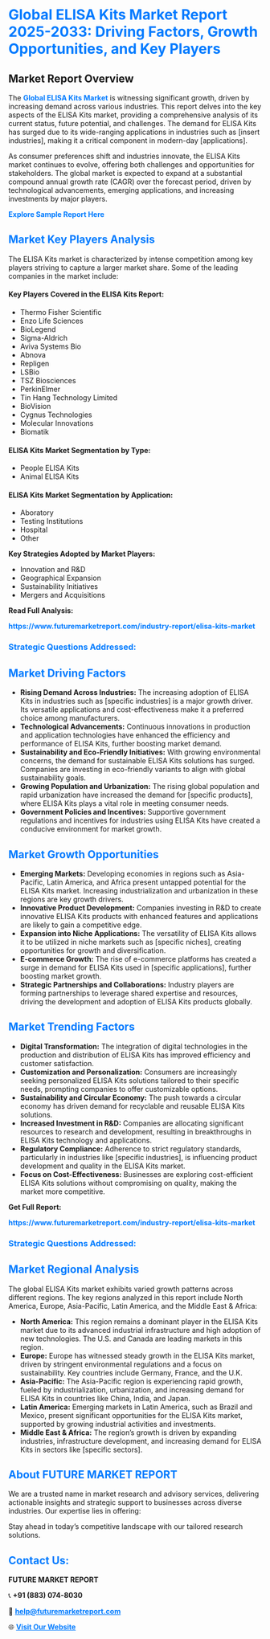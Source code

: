 <h1 style="color: #007BFF;">Global ELISA Kits Market Report 2025-2033: Driving Factors, Growth Opportunities, and Key Players</h1>

<section id="overview">
<h2>Market Report Overview</h2>
<p>The <a href="https://www.futuremarketreport.com/industry-report/elisa-kits-market" style="color: #007BFF; text-decoration: none;"><strong>Global ELISA Kits Market</strong></a> is witnessing significant growth, driven by increasing demand across various industries. This report delves into the key aspects of the ELISA Kits market, providing a comprehensive analysis of its current status, future potential, and challenges. The demand for ELISA Kits has surged due to its wide-ranging applications in industries such as [insert industries], making it a critical component in modern-day [applications].</p>
<p>As consumer preferences shift and industries innovate, the ELISA Kits market continues to evolve, offering both challenges and opportunities for stakeholders. The global market is expected to expand at a substantial compound annual growth rate (CAGR) over the forecast period, driven by technological advancements, emerging applications, and increasing investments by major players.</p>
</section>

<section id="overview">
<p><a href="https://www.futuremarketreport.com/request-sample/reportId=110135" style="color: #007BFF; text-decoration: none;"><strong>Explore Sample Report Here</strong></a></p>
</section>

<section id="key-players">
<h2 style="color: #007BFF;">Market Key Players Analysis</h2>
<p>The ELISA Kits market is characterized by intense competition among key players striving to capture a larger market share. Some of the leading companies in the market include:</p>
<h4>Key Players Covered in the ELISA Kits Report:</h4>
<ul><li>Thermo Fisher Scientific</li><li>Enzo Life Sciences</li><li>BioLegend</li><li>Sigma-Aldrich</li><li>Aviva Systems Bio</li><li>Abnova</li><li>Repligen</li><li>LSBio</li><li>TSZ Biosciences</li><li>PerkinElmer</li><li>Tin Hang Technology Limited</li><li>BioVision</li><li>Cygnus Technologies</li><li>Molecular Innovations</li><li>Biomatik</li></ul>
<h4>ELISA Kits Market Segmentation by Type:</h4>
<ul><li>People ELISA Kits</li><li>Animal ELISA Kits</li></ul>

<h4>ELISA Kits Market Segmentation by Application:</h4>
<ul><li>Aboratory</li><li>Testing Institutions</li><li>Hospital</li><li>Other</li></ul>
<p><strong>Key Strategies Adopted by Market Players:</strong></p>
<ul>
<li>Innovation and R&D</li>
<li>Geographical Expansion</li>
<li>Sustainability Initiatives</li>
<li>Mergers and Acquisitions</li>
</ul>
</section>

<section>
<p><strong>Read Full Analysis: </strong></p><a href="https://www.futuremarketreport.com/industry-report/elisa-kits-market" style="color: #007BFF; text-decoration: none;"><strong>https://www.futuremarketreport.com/industry-report/elisa-kits-market</strong></a>
<h3 style="color: #007BFF;">Strategic Questions Addressed:</h3>
</section>

<section id="driving-factors">
<h2 style="color: #007BFF;">Market Driving Factors</h2>
<ul>
<li><strong>Rising Demand Across Industries:</strong> The increasing adoption of ELISA Kits in industries such as [specific industries] is a major growth driver. Its versatile applications and cost-effectiveness make it a preferred choice among manufacturers.</li>
<li><strong>Technological Advancements:</strong> Continuous innovations in production and application technologies have enhanced the efficiency and performance of ELISA Kits, further boosting market demand.</li>
<li><strong>Sustainability and Eco-Friendly Initiatives:</strong> With growing environmental concerns, the demand for sustainable ELISA Kits solutions has surged. Companies are investing in eco-friendly variants to align with global sustainability goals.</li>
<li><strong>Growing Population and Urbanization:</strong> The rising global population and rapid urbanization have increased the demand for [specific products], where ELISA Kits plays a vital role in meeting consumer needs.</li>
<li><strong>Government Policies and Incentives:</strong> Supportive government regulations and incentives for industries using ELISA Kits have created a conducive environment for market growth.</li>
</ul>
</section>

<section id="growth-opportunities">
<h2 style="color: #007BFF;">Market Growth Opportunities</h2>
<ul>
<li><strong>Emerging Markets:</strong> Developing economies in regions such as Asia-Pacific, Latin America, and Africa present untapped potential for the ELISA Kits market. Increasing industrialization and urbanization in these regions are key growth drivers.</li>
<li><strong>Innovative Product Development:</strong> Companies investing in R&D to create innovative ELISA Kits products with enhanced features and applications are likely to gain a competitive edge.</li>
<li><strong>Expansion into Niche Applications:</strong> The versatility of ELISA Kits allows it to be utilized in niche markets such as [specific niches], creating opportunities for growth and diversification.</li>
<li><strong>E-commerce Growth:</strong> The rise of e-commerce platforms has created a surge in demand for ELISA Kits used in [specific applications], further boosting market growth.</li>
<li><strong>Strategic Partnerships and Collaborations:</strong> Industry players are forming partnerships to leverage shared expertise and resources, driving the development and adoption of ELISA Kits products globally.</li>
</ul>
</section>

<section id="trending-factors">
<h2 style="color: #007BFF;">Market Trending Factors</h2>
<ul>
<li><strong>Digital Transformation:</strong> The integration of digital technologies in the production and distribution of ELISA Kits has improved efficiency and customer satisfaction.</li>
<li><strong>Customization and Personalization:</strong> Consumers are increasingly seeking personalized ELISA Kits solutions tailored to their specific needs, prompting companies to offer customizable options.</li>
<li><strong>Sustainability and Circular Economy:</strong> The push towards a circular economy has driven demand for recyclable and reusable ELISA Kits solutions.</li>
<li><strong>Increased Investment in R&D:</strong> Companies are allocating significant resources to research and development, resulting in breakthroughs in ELISA Kits technology and applications.</li>
<li><strong>Regulatory Compliance:</strong> Adherence to strict regulatory standards, particularly in industries like [specific industries], is influencing product development and quality in the ELISA Kits market.</li>
<li><strong>Focus on Cost-Effectiveness:</strong> Businesses are exploring cost-efficient ELISA Kits solutions without compromising on quality, making the market more competitive.</li>
</ul>
</section>

<section>
<p><strong>Get Full Report: </strong></p><a href="https://www.futuremarketreport.com/industry-report/elisa-kits-market" style="color: #007BFF; text-decoration: none;"><strong>https://www.futuremarketreport.com/industry-report/elisa-kits-market</strong></a>
<h3 style="color: #007BFF;">Strategic Questions Addressed:</h3>
</section>


<section id="regional-analysis">
<h2 style="color: #007BFF;">Market Regional Analysis</h2>
<p>The global ELISA Kits market exhibits varied growth patterns across different regions. The key regions analyzed in this report include North America, Europe, Asia-Pacific, Latin America, and the Middle East & Africa:</p>
<ul>
<li><strong>North America:</strong> This region remains a dominant player in the ELISA Kits market due to its advanced industrial infrastructure and high adoption of new technologies. The U.S. and Canada are leading markets in this region.</li>
<li><strong>Europe:</strong> Europe has witnessed steady growth in the ELISA Kits market, driven by stringent environmental regulations and a focus on sustainability. Key countries include Germany, France, and the U.K.</li>
<li><strong>Asia-Pacific:</strong> The Asia-Pacific region is experiencing rapid growth, fueled by industrialization, urbanization, and increasing demand for ELISA Kits in countries like China, India, and Japan.</li>
<li><strong>Latin America:</strong> Emerging markets in Latin America, such as Brazil and Mexico, present significant opportunities for the ELISA Kits market, supported by growing industrial activities and investments.</li>
<li><strong>Middle East & Africa:</strong> The region’s growth is driven by expanding industries, infrastructure development, and increasing demand for ELISA Kits in sectors like [specific sectors].</li>
</ul>
</section>

<footer>
<h2 style="color: #007BFF;">About FUTURE MARKET REPORT</h2>
<p>We are a trusted name in market research and advisory services, delivering actionable insights and strategic support to businesses across diverse industries. Our expertise lies in offering:</p>

<p>Stay ahead in today’s competitive landscape with our tailored research solutions.</p>

<h2 style="color: #007BFF;">Contact Us:</h2>
<p><strong>FUTURE MARKET REPORT</strong></p>
<p>📞 <strong>+91 (883) 074-8030</strong></p>
<p>📧 <strong><a href="mailto:help@futuremarketreport.com" style="color: #007BFF;">help@futuremarketreport.com</a></strong></p>
<p>🌐 <strong><a href="https://www.futuremarketreport.com/" style="color: #007BFF;">Visit Our Website</a></strong></p>
</footer>